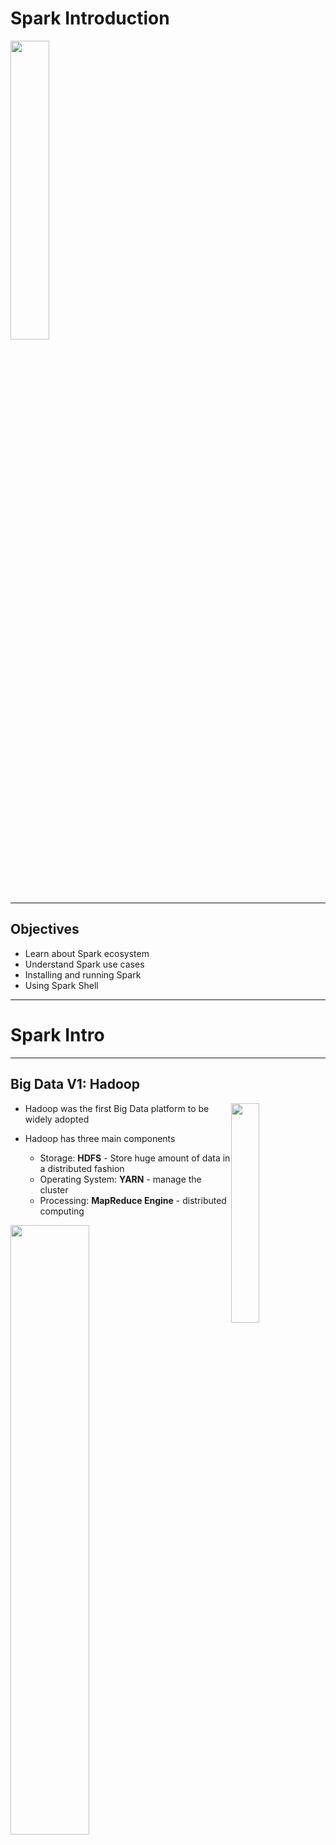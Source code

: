 # Spark Introduction

<img src="../../assets/images/logos/spark-logo-1.png" style="width:35%;"/>  <!-- {"left" : 2.75, "top" : 6.35, "height" : 1.26, "width" : 2.38} -->


---

## Objectives

* Learn about Spark ecosystem
* Understand Spark use cases
* Installing and running Spark
* Using Spark Shell

---

# Spark Intro

---

## Big Data V1: Hadoop

<img src="../../assets/images/logos/hadoop-logo-1.png" style="width:30%;float:right;" /><!-- {"left" : 7.31, "top" : 0.97, "height" : 0.66, "width" : 2.83} -->


* Hadoop was the first Big Data platform to be widely adopted

* Hadoop has three main components

    - Storage: **HDFS** - Store huge amount of data in a distributed fashion
    - Operating System: **YARN** - manage the cluster
    - Processing: **MapReduce Engine** - distributed computing

<img src="../../assets/images/hadoop/hadoop-1.png" style="width:50%;" /><!-- {"left" : 2.02, "top" : 5.6, "height" : 2.98, "width" : 6.21} -->



Notes:

---

## MapReduce Engine

<img src="../../assets/images/logos/hadoop-mapreduce-logo-1.png" style="width:40%;float:right;" /><!-- {"left" : 6.96, "top" : 1.11, "height" : 0.99, "width" : 3.11} -->


* MapReduce was state of the art around 2008

* It was written for a time when
  - Data was on disk
  - And most processing was batch

* How ever MR had its limitations
  - It had high overhead
  - It didn't support 'in-memory' processing
  - It couldn't do 'streaming / real time' work loads

Notes:


---

## Spark


<img src="../../assets/images/logos/spark-logo-1.png" style="width:30%;float:right;" /><!-- {"left" : 8.11, "top" : 1.11, "height" : 1.01, "width" : 1.91} -->


* [Spark](https://spark.apache.org) is an **open Source distributed computing engine**
    - Very fast: On-disk ops are **10x** faster than MR
    - In-memory ops **100x** faster than MR

* General purpose: MR, SQL, streaming, machine learning, analytics

* Hadoop compatible: Runs over Hadoop, Mesos, Yarn, or standalone

* Plays nicely with Big Data ecosystem (S3, Cassandra, HBase)

* Very easy to use API

* _"Spark is the First Big Data platform to integrate batch, streaming and interactive computations in a unified framework." - stratio.com_


---

## Spark's History

* Spark was created at [Berkeley AMP Lab](https://amplab.cs.berkeley.edu/)

* Now top-level Apache project

* **[Databricks](https://databricks.com/)** -  Supporting and developing Spark
    - Founded by Spark's creators
    - Employs the most active committers

* Spark is now included with most modern Hadoop distributions

---

## Why is Spark Popular?

* Ease of use
    - Easy to get up and running
    - Develop on laptop, deploy on cluster

* Multiple language support
    - Java, Scala, Python and R
    - Developers (Java/Scala),   Data Scientists (Python, R)

* High performant

* Plays nice with BigData eco system

* Out of the box functionality
    - Modern functional programming constructs
    - Machine Learning / Streaming / Graph processing


Notes:

---

## Spark Versions

| Version | Release Date | Description            |
|---------|--------------|------------------------|
| 1.0     | 2014-05-30   | Initial Apache release |
| 1.6     | 2016-01-04   | Stable 1.x release     |
| 2.0     | 2016-07      | Big update from V1     |
| 2.4     | 2020-01      | Stable v2 release      |
| 3.0     | 2020 Q2      | V3 release             |

<!-- {"left" : 0.25, "top" : 1.5, "height" : 3, "width" : 9.75} -->


Notes:

---

## Spark Components

<img src="../../assets/images/spark/spark-components-1.png" style="width:80%;" /><!-- {"left" : 0.58, "top" : 1.83, "height" : 5.41, "width" : 9.08} -->


Notes:

---

## Spark Components

* __Data Storage:__ Pluggable data storage systems
    - Integrates with HDFS, S3, Cassandra DB, and more

* __Cluster Manager:__ Manages distributed node clusters
    - Provides the distributed execution environment
    - Works with Mesos, Yarn, and its own standalone manager

* __Spark Core:__ Distributed computing engine


Notes:

---

## Spark Components: Core

* **Core** has basic building blocks for distributed computing engine

* Task schedulers and memory management

* Fault recovery (recovers missing pieces on node failure)

* Storage system interfaces

* Defines Spark API

* Data Model: RDD/Dataframe/Dataset
    - Distributed collection of items
    - Can be worked on in parallel
    - Easily created from many data sources


---

## Spark Components

* __Spark SQL:__ Analyze structured data
    - Supports SQL and HQL (Hive Query Language)
    - Data sources include Hive tables, JSON, CSV, Parquet

* __Spark Streaming:__ Live streams of data in real-time
    - Low latency, high throughput (1000s events per second)
    - Log files, stock ticks, sensor data, IOT (Internet of Things)

* __Spark ML:__ Machine Learning at scale
    - Classification/regression, collaborative filtering
    - Model evaluation and data import

* __GraphX / GraphFrames:__ Graph manipulation, graph-parallel computation
    - Social network friendships, link data
    - Graph manipulation, operations, and common algorithms

---

## Spark: Unified Stack

* Spark support multiple programming models
    - MapReduce style batch processing
    - Streaming/real-time processing
    - Querying via SQL
    - Machine learning
    - Graph Processing

* All modules are tightly integrated; Facilitates rich applications

* Spark can be the only stack you need!
    - No need to run multiple clusters (Hadoop cluster, Storm cluster, etc.)


---

## Spark Use Cases

<img src="../../assets/images/logos/teralytics-logo-1.jpg" style="width:30%;float:right;" /><!-- {"left" : 8.22, "top" : 0.96, "height" : 0.83, "width" : 1.99} -->

* Teralytics (Telco data)
    - Processing cell phone events
    - 180 billion events per day
    - Spark + HDFS
    - Estimating usage patterns to enhance coverage (sporting events, commuting, etc.)
    - Source: [1](http://bigdatausecases.info/entry/origin-destination-matrix-using-mobile-network-data-with-spark), [2](https://databricks.com/session/origin-destination-matrix-using-mobile-network-data-with-spark)

<img src="../../assets/images/logos/yahoo-logo-1.png" style="width:30%;float:right;" /><!-- {"left" : 8.35, "top" : 4.29, "height" : 0.49, "width" : 1.85} -->

* Spark at Yahoo
    - News personalization
    - 120 line Scala program with ML lib replaced 15,000 lines of C++
    - Spark took 30 minutes to run on 100 million samples
    - [Source](https://www.dezyre.com/article/top-5-apache-spark-use-cases/271)


---

## Spark Use Cases

<img src="../../assets/images/logos/netflix-logo-1.png" style="width:30%;float:right;" /><!-- {"left" : 7.43, "top" : 1.09, "height" : 1.21, "width" : 2.63} -->

* Netflix
    - Recommendations using Spark + Cassandra
    - Analyzes streaming events (450 billion events per day)
    - Personalization through recommendations
    - Sources: [1](http://bigdatausecases.info/entry/netflix-recommendations-using-spark-and-cassandra-cassandra-summit-2016),  [2](https://www.slideshare.net/DataStax/netflix-recommendations-using-spark-cassandra)

* More case studies @ [BigDataUseCases.Info](http://bigdatausecases.info/)

---

## Spark at Large Scale

<img src="../../assets/images/logos/tencent-logo-1.png" style="width:15%;float:right;" /><!-- {"left" : 8.59, "top" : 1.02, "height" : 0.91, "width" : 1.58} -->


* Tencent (Social network in China)
  - 8000 nodes
  - 400 TB+ data

<br clear="all"/>  
<img src="../../assets/images/logos/alibaba-logo-1.png" style="width:20%;float:right;" /><!-- {"left" : 7.72, "top" : 2.86, "height" : 0.5, "width" : 2.52} -->

* Alibaba (largest e-commerce site in China)
  - 1 PB scale processing
  - Large scale image processing

<br clear="all"/>  
<img src="../../assets/images/logos/janelia-logo-1.png" style="width:20%;float:right;" /><!-- {"left" : 7.96, "top" : 4.01, "height" : 0.91, "width" : 2.16} -->

* Streaming @ Jenelia Farm
  - 1 TB per hour
  - Analyze medical images

---

# Spark vs. Hadoop

---

## Spark and Hadoop Timeline

| Hadoop    | Year | Spark                                      |
|-----------|------|--------------------------------------------|
| Created   | 2006 |                                            |
|           | 2009 | Starts at AMP lab                          |
|           | 2010 | Open sourced                               |
| Version 1 | 2011 |                                            |
| Version 2 | 2013 |                                            |
|           | 2014 | Version 1, <br /> Apache top level project |
|           | 2016 | Version 2                                  |
| Version 3 | 2019 |                                            |
|           | 2020 | Version 3                                  |

<!-- {"left" : 0.25, "top" : 1.32, "height" : 5.19, "width" : 9.75} -->

---

## Hadoop vs. Spark


<img src="../../assets/images/spark/hadoop-vs-spark-1.png" style="width:50%;" /><!-- {"left" : 1.65, "top" : 1.45, "height" : 5.17, "width" : 6.94} -->


[Video](https://www.youtube.com/watch?v=qfv6Ah_MVJU)

---

## Spark vs. MapReduce

<img src="../../assets/images/spark/3rd-party/mapreduce-vs-spark-1.png" style="width:70%;" /><!-- {"left" : 0.66, "top" : 1.53, "height" : 6.02, "width" : 8.93} -->


---

## Spark vs. MapReduce

* Spark is easier to use than MapReduce

* Friendlier development environment
  - Interactive shells allow faster development
  - Web based UI notebooks allow easier development

* Multiple language support: Java, Python, Scala, R

* Spark is high performant than MR

---

## Spark vs. MapReduce Benchmark

* Daytona Grey Benchmark: Sort 100TB of data
* References:
    - [Databricks blog](https://databricks.com/blog/2014/11/05/spark-officially-sets-a-new-record-in-large-scale-sorting.html)
    - http://sortbenchmark.org/


<img src="../../assets/images/spark/3rd-party/spark-vs-mapreduce-benchmark-1.png" style="width:70%;" /><!-- {"left" : 1.02, "top" : 3.48, "height" : 4.52, "width" : 8.21} -->



---

## Spark and Hadoop

* Spark is a better distributed engine the MapReduce

* Works well with Hadoop components: HDFS, YARN and Hive

<img src="../../assets/images/spark/spark-and-hadoop-2.png" style="width:90%;" /><!-- {"left" : 0.48, "top" : 3.29, "height" : 3.07, "width" : 9.29} -->



---

# Running Spark

---

## Spark Runtimes

* On-Premise
  - Spark is part of most modern Hadoop distributions
  - Spark can also be downloaded and installed as a standalone system

* Hosted solutions
  - Databricks cloud - hosted Spark platform
  - Cloud vendors: Amazon, Azure, Google

<br clear="all" />

<img src="../../assets/images/logos/databricks-logo-1.png" style="width:20%;" /><!-- {"left" : 0.32, "top" : 5.52, "height" : 0.37, "width" : 2.19} -->
 &nbsp;  &nbsp;<img src="../../assets/images/logos/google-cloud-logo-2.png" style="width:20%;" /><!-- {"left" : 3, "top" : 5.35, "height" : 0.71, "width" : 2.17} -->
 &nbsp;  &nbsp;<img src="../../assets/images/logos/aws-logo-2.png" style="width:20%;" /><!-- {"left" : 5.56, "top" : 5.38, "height" : 0.63, "width" : 1.68} -->
 &nbsp;  &nbsp;<img src="../../assets/images/logos/azure-logo-1.png" style="width:20%;" /><!-- {"left" : 7.63, "top" : 5.35, "height" : 0.71, "width" : 2.46} -->

---

## Databricks

<img src="../../assets/images/spark/3rd-party/databricks-gartner-1.png" style="width:50%;float:right;clear:both;" /><!-- {"left" : 5.84, "top" : 1.09, "height" : 4.5, "width" : 4.4} -->


* Founded by Spark's founders

* Develops majority of Spark platform and offers commercial support

* Also provides hosted Spark platform (**Databricks Cloud**)

* Databricks is recognized as a leading provider for Data Analytics and Machine Learning platform  (Source: [Gartner report](https://databricks.com/p/whitepaper/gartner-magic-quadrant-2020-data-science-machine-learning))

<img src="../../assets/images/logos/databricks-logo-1.png" style="width:30%;float:left;" /><!-- {"left" : 0.6, "top" : 7.87, "height" : 0.56, "width" : 3.28} -->


---

## Databricks Cloud

<img src="../../assets/images/spark/3rd-party/databricks-cloud-1.png" style="width:60%;float:right;" /><!-- {"left" : 5.58, "top" : 1.26, "height" : 2.8, "width" : 4.34} -->

* A hosted platform of Spark

* Zero maintenance

* Auto scale  based on work loads

* Community edition is free
  - A single node with 6GB memory
  - Notebook environment

* https://community.cloud.databricks.com/

---

## System Requirements

* Operating system
  - Development: Windows, Mac, Linux
  - Deployment: Linux
* Languages:
    - JDK 8
    - Scala 2.11
    - Python 3
* Hardware

| Resource | Development                       | Production                                                        |
|----------|-----------------------------------|-------------------------------------------------------------------|
| CPU      | 2+ core                           | 12+ core                                                          |
| Memory   | 4+ G                              | 256+ G                                                            |
| Disk     | - Single spindle <br/> - Few gigs | - Multiple spindles <br /> - Several Terabytes per node <br /> -  |


---
## Lab: Doing XYZ

<img src="../../assets/images/icons/individual-labs.png" style="width:25%;float:right;"/><!-- {"left" : 6.76, "top" : 0.88, "height" : 4.37, "width" : 3.28} -->


* **Overview:**
    - Work with xyz

* **Approximate run time:**
    - 20-30 mins

* **Instructions:**
    - Please complete A, B, C


Notes:

---

## Review and Q&A

<img src="../../assets/images/icons/q-and-a-1.png" style="width:20%;float:right;" /><!-- {"left" : 8.24, "top" : 1.21, "height" : 1.28, "width" : 1.73} -->


* Let's go over what we have covered so far

* Any questions?

<img src="../../assets/images/icons/quiz-icon.png" style="width:40%;" /><!-- {"left" : 2.69, "top" : 4.43, "height" : 3.24, "width" : 4.86} -->
